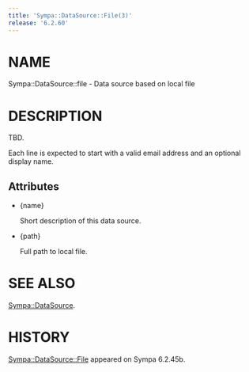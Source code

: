 ```yaml
---
title: 'Sympa::DataSource::File(3)'
release: '6.2.60'
---
```


# NAME

Sympa::DataSource::file - Data source based on local file

# DESCRIPTION

TBD.

Each line is expected to start with a valid email address and
an optional display name.

## Attributes

- {name}

    Short description of this data source.

- {path}

    Full path to local file.

# SEE ALSO

[Sympa::DataSource](./Sympa-DataSource.3.md).

# HISTORY

[Sympa::DataSource::File](./Sympa-DataSource-File.3.md) appeared on Sympa 6.2.45b.
